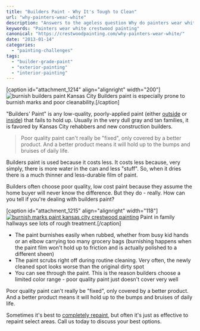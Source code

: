 ```yaml
---
title: "Builders Paint - Why It's Tough to Clean"
url: "why-painters-wear-white"
description: "Answers to the ageless question Why do painters wear white?"
keywords: "Painters wear white crestwood painting"
canonical: "https://crestwoodpainting.com/why-painters-wear-white/"
date: "2013-01-14"
categories:
  - "painting-challenges"
tags:
  - "builder-grade-paint"
  - "exterior-painting"
  - "interior-painting"
---
```


\[caption id="attachment\_1214" align="alignright" width="200"\]![burnish builders paint Kansas City](/images/Burnish-labeled_opt.jpg "Wall with Builders Paint") Builders paint is especially prone to burnish marks and poor cleanability.\[/caption\]

"Builders' Paint" is any low-quality, poorly-applied paint (either [outside](/exterior-paint-new-homes/) or [inside](/interior-painter-kansas-city/)) that fails to hold up. Usually in the very dull gray and tan families, it is favored by Kansas City rehabbers and new construction builders.

> Poor quality paint can't really be "fixed", only covered by a better product. And a better product means it will hold up to the bumps and bruises of daily life.

Builders paint is used because it costs less. It costs less because, very simply, there is more water in the can and less "stuff". So, when it dries there is a much thinner and less-durable film of paint.

Builders often choose poor quality, low cost paint because they assume the home buyer will never know the difference. But they do - really. How can you tell if you're dealing with builders paint?

\[caption id="attachment\_1215" align="alignright" width="118"\][![burnish marks paint kansas city crestwood painting](/images/Burnish-II-labeled_opt.jpg "Wall With Builders Paint and Burnish Marks")](/2012/12/Burnish-II-labeled_opt.jpg) Paint in family hallways see lots of rough treatment.\[/caption\]

- The paint burnishes easily when rubbed, whether from busy kid hands or an elbow carrying too many grocery bags (burnishing happens when the paint film won't hold up to friction and is actually polished to a different sheen)
- The paint scrubs right off during routine cleaning. Very often, the newly cleaned spot looks worse than the original dirty spot
- You can see through the paint. This is the reason builders choose a limited color range - poor quality paint just doesn't cover very well

Poor quality paint can't really be "fixed", only covered by a better product. And a better product means it will hold up to the bumps and bruises of daily life.

Sometimes it's best to [completely repaint](/interior-painter-kansas-city/), but often it's just as effective to repaint select areas. Call us today to discuss your best options.
